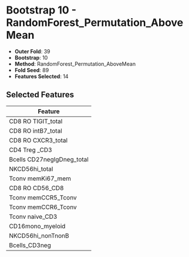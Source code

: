 # Bootstrap 10 - RandomForest_Permutation_AboveMean

- **Outer Fold**: 39
- **Bootstrap**: 10
- **Method**: RandomForest_Permutation_AboveMean
- **Fold Seed**: 89
- **Features Selected**: 14

## Selected Features

| Feature |
|---------|
| CD8 RO TIGIT_total |
| CD8 RO intB7_total |
| CD8 RO CXCR3_total |
| CD4 Treg _CD3 |
| Bcells CD27negIgDneg_total |
| NKCD56hi_total |
| Tconv memKi67_mem |
| CD8 RO CD56_CD8 |
| Tconv memCCR5_Tconv |
| Tconv memCCR6_Tconv |
| Tconv naive_CD3 |
| CD16mono_myeloid |
| NKCD56hi_nonTnonB |
| Bcells_CD3neg |
